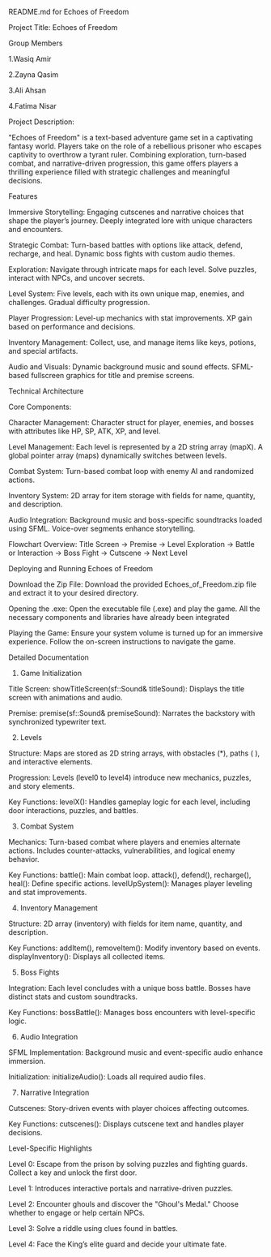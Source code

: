 README.md for Echoes of Freedom

Project Title:
Echoes of Freedom

Group Members 

1.Wasiq Amir 

2.Zayna Qasim 

3.Ali Ahsan 

4.Fatima Nisar

Project Description:

"Echoes of Freedom" is a text-based adventure game set in a captivating fantasy world. 
Players take on the role of a rebellious prisoner who escapes captivity to overthrow a tyrant ruler. 
Combining exploration, turn-based combat, and narrative-driven progression, this game offers players a thrilling experience filled with strategic challenges and meaningful decisions.

Features

Immersive Storytelling:
Engaging cutscenes and narrative choices that shape the player’s journey.
Deeply integrated lore with unique characters and encounters.

Strategic Combat:
Turn-based battles with options like attack, defend, recharge, and heal.
Dynamic boss fights with custom audio themes.

Exploration:
Navigate through intricate maps for each level.
Solve puzzles, interact with NPCs, and uncover secrets.

Level System:
Five levels, each with its own unique map, enemies, and challenges.
Gradual difficulty progression.

Player Progression:
Level-up mechanics with stat improvements.
XP gain based on performance and decisions.

Inventory Management:
Collect, use, and manage items like keys, potions, and special artifacts.

Audio and Visuals:
Dynamic background music and sound effects.
SFML-based fullscreen graphics for title and premise screens.


Technical Architecture

Core Components:

Character Management:
Character struct for player, enemies, and bosses with attributes like HP, SP, ATK, XP, and level.

Level Management:
Each level is represented by a 2D string array (mapX).
A global pointer array (maps) dynamically switches between levels.

Combat System:
Turn-based combat loop with enemy AI and randomized actions.

Inventory System:
2D array for item storage with fields for name, quantity, and description.

Audio Integration:
Background music and boss-specific soundtracks loaded using SFML.
Voice-over segments enhance storytelling.

Flowchart Overview:
Title Screen → Premise → Level Exploration → Battle or Interaction → Boss Fight → Cutscene → Next Level

Deploying and Running Echoes of Freedom

Download the Zip File:
Download the provided Echoes_of_Freedom.zip file and extract it to your desired directory.

Opening the .exe:
Open the executable file (.exe) and play the game. All the necessary components and libraries have already been integrated

Playing the Game:
Ensure your system volume is turned up for an immersive experience.
Follow the on-screen instructions to navigate the game.



Detailed Documentation

1. Game Initialization

Title Screen:
showTitleScreen(sf::Sound& titleSound): Displays the title screen with animations and audio.

Premise:
premise(sf::Sound& premiseSound): Narrates the backstory with synchronized typewriter text.

2. Levels
   
Structure:
Maps are stored as 2D string arrays, with obstacles (*), paths ( ), and interactive elements.

Progression:
Levels (level0 to level4) introduce new mechanics, puzzles, and story elements.

Key Functions:
levelX(): Handles gameplay logic for each level, including door interactions, puzzles, and battles.

3. Combat System
   
Mechanics:
Turn-based combat where players and enemies alternate actions.
Includes counter-attacks, vulnerabilities, and logical enemy behavior.

Key Functions:
battle(): Main combat loop.
attack(), defend(), recharge(), heal(): Define specific actions.
levelUpSystem(): Manages player leveling and stat improvements.

4. Inventory Management
   
Structure:
2D array (inventory) with fields for item name, quantity, and description.

Key Functions:
addItem(), removeItem(): Modify inventory based on events.
displayInventory(): Displays all collected items.

5. Boss Fights
    
Integration:
Each level concludes with a unique boss battle.
Bosses have distinct stats and custom soundtracks.

Key Functions:
bossBattle(): Manages boss encounters with level-specific logic.

6. Audio Integration

SFML Implementation:
Background music and event-specific audio enhance immersion.

Initialization:
initializeAudio(): Loads all required audio files.

7. Narrative Integration

Cutscenes:
Story-driven events with player choices affecting outcomes.

Key Functions:
cutscenes(): Displays cutscene text and handles player decisions.

Level-Specific Highlights

Level 0:
Escape from the prison by solving puzzles and fighting guards.
Collect a key and unlock the first door.

Level 1:
Introduces interactive portals and narrative-driven puzzles.

Level 2:
Encounter ghouls and discover the "Ghoul's Medal."
Choose whether to engage or help certain NPCs.

Level 3:
Solve a riddle using clues found in battles.

Level 4:
Face the King’s elite guard and decide your ultimate fate.
